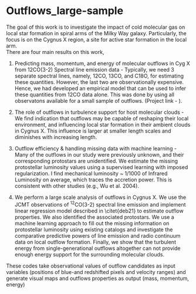 # Outflows_large-sample

The goal of this work is to investigate the impact of cold molecular gas on local star formation in spiral arms of the Milky Way galaxy. Particularly, the focus is on the Cygnus X region, a site for active star formation in the local arm.  
There are four main results on this work,

1. Predicting mass, momentum, and energy of molecular outflows in Cyg X from 12CO(3-2) Spectral line emission data - 
Typically, we need 3 separate spectral lines, namely, 12CO, 13CO, and C18O, for estimating these quantities. However, the last two are observationally expensive. Hence, we had developed an empirical model that can be used to infer these quantities from 12CO data alone. This was done by using all observatons available for a small sample of outflows. (Project link - ). 

2.  The role of outflows in turbulence support for host molecular clouds - 
We find indication that outflows may be capable of reshaping their local environment, and influencing local star formation in their ambient clouds in Cygnus X. This influence is larger at smaller length scales and diminishes with increasing length. 


3. Outflow efficiency & handling missing data with machine learning - 
Many of the outflows in our study were previously unknown, and their corresponding protostars are unidentified. We estimate the missing protostellar luminosity values using a supervised learning with imposed regularization. I find mechanical luminosity ~  1/1000 of Infrared Luminosity on average, which traces the accretion power. This is consistent with other studies (e.g., Wu et al. 2004). 

5. We perform a large scale analysis of outflows in Cygnus X. We use the JCMT observations of $^{12}$CO(3-2) spectral line emission and implement linear regression model described in \citet{deb21} to estimate outflow properties. We also identified the associated protostars. We use a machine learning approach to fill out the missing information on protostellar luminosity using existing catalogs and investigate the comparative predictive powers of line emission and radio continuum data on local outflow formation. Finally, we show that the turbulent energy from single-generational outflows altogether can not provide enough energy support for the surrounding molecular clouds. 


These codes take observational values of outflow candidates as input variables (positions of blue-and redshifted pixels and velocity ranges) and generate visual maps and outflows properties as output (mass, momentum, energy)


